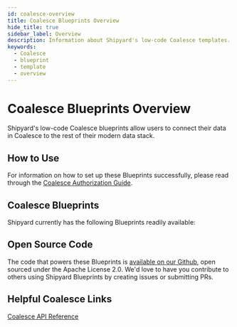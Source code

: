 ```yaml
---
id: coalesce-overview
title: Coalesce Blueprints Overview
hide_title: true
sidebar_label: Overview
description: Information about Shipyard's low-code Coalesce templates.
keywords:
  - Coalesce
  - blueprint
  - template
  - overview
---
```


# Coalesce Blueprints Overview

Shipyard's low-code Coalesce blueprints allow users to connect their data in Coalesce to the rest of their modern data stack.

## How to Use
For information on how to set up these Blueprints successfully, please read through the [Coalesce Authorization Guide](coalesce-authorization.md).

## Coalesce Blueprints
Shipyard currently has the following Blueprints readily available:

## Open Source Code
The code that powers these Blueprints is [available on our Github](https://github.com/shipyardapp/shipyard-blueprints/tree/main/shipyard_blueprints/coalesce), open sourced under the Apache License 2.0. We'd love to have you contribute to others using Shipyard Blueprints by creating issues or submitting PRs.

## Helpful Coalesce Links
[Coalesce API Reference](https://docs.coalesce.io/reference)
